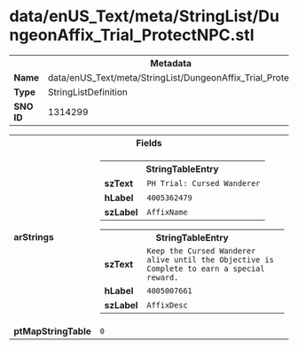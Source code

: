<h1>data/enUS_Text/meta/StringList/DungeonAffix_Trial_ProtectNPC.stl</h1><table><tr><th colspan="100%">Metadata</th></tr><tr><td><b>Name</b></td><td>data/enUS_Text/meta/StringList/DungeonAffix_Trial_ProtectNPC.stl</td></tr><tr><td><b>Type</b></td><td>StringListDefinition</td></tr><tr><td><b>SNO ID</b></td><td>1314299</td></tr></table>

<table><tr><th colspan="100%">Fields</th></tr><tr><td><b>arStrings</b></td><td><table><tr><th colspan="100%">StringTableEntry</th></tr><tr><td><b>szText</b></td><td><code>PH Trial: Cursed Wanderer</code></td></tr><tr><td><b>hLabel</b></td><td><code>4005362479</code></td></tr><tr><td><b>szLabel</b></td><td><code>AffixName</code></td></tr></table>


<table><tr><th colspan="100%">StringTableEntry</th></tr><tr><td><b>szText</b></td><td><code>Keep the Cursed Wanderer alive until the Objective is Complete to earn a special reward.</code></td></tr><tr><td><b>hLabel</b></td><td><code>4005007661</code></td></tr><tr><td><b>szLabel</b></td><td><code>AffixDesc</code></td></tr></table>


</td></tr><tr><td><b>ptMapStringTable</b></td><td><code>0</code></td></tr></table>

